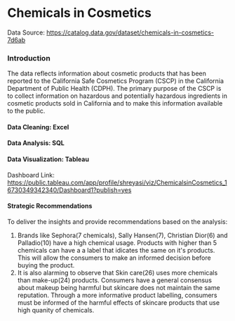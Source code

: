 # Chemicals in Cosmetics

Data Source: https://catalog.data.gov/dataset/chemicals-in-cosmetics-7d6ab

### Introduction
The data reflects information about cosmetic products that has been reported to the California Safe Cosmetics Program (CSCP) in the California Department of Public Health (CDPH). The primary purpose of the CSCP is to collect information on hazardous and potentially hazardous ingredients in cosmetic products sold in California and to make this information available to the public.

#### Data Cleaning: Excel

#### Data Analysis: SQL

#### Data Visualization: Tableau

Dashboard Link: https://public.tableau.com/app/profile/shreyasi/viz/ChemicalsinCosmetics_16730349342340/Dashboard1?publish=yes


#### Strategic Recommendations
To deliver the insights and provide recommendations based on the analysis:

1. Brands like Sephora(7 chemicals), Sally Hansen(7), Christian Dior(6) and Palladio(10) have a high chemical usage. Products with higher than 5 chemicals can have a a label that idicates the same on it's products. This will allow the consumers to make an informed decision before buying the product.
2. It is also alarming to observe that Skin care(26) uses more chemicals than make-up(24) products. Consumers have a general consensus about makeup being harmful but skincare does not maintain the same reputation. Through a more informative product labelling, consumers must be informed of the harmful effects of skincare products that use high quanity of chemicals.


